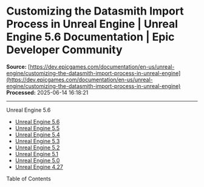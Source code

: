 # Customizing the Datasmith Import Process in Unreal Engine | Unreal Engine 5.6 Documentation | Epic Developer Community

**Source:** [https://dev.epicgames.com/documentation/en-us/unreal-engine/customizing-the-datasmith-import-process-in-unreal-engine](https://dev.epicgames.com/documentation/en-us/unreal-engine/customizing-the-datasmith-import-process-in-unreal-engine)  
**Processed:** 2025-06-14 16:18:21

---

Unreal Engine 5.6

-   [Unreal Engine 5.6](/documentation/en-us/unreal-engine?application_version=5.6)
-   [Unreal Engine 5.5](/documentation/en-us/unreal-engine?application_version=5.5)
-   [Unreal Engine 5.4](/documentation/en-us/unreal-engine?application_version=5.4)
-   [Unreal Engine 5.3](/documentation/en-us/unreal-engine?application_version=5.3)
-   [Unreal Engine 5.2](/documentation/en-us/unreal-engine?application_version=5.2)
-   [Unreal Engine 5.1](/documentation/en-us/unreal-engine?application_version=5.1)
-   [Unreal Engine 5.0](/documentation/en-us/unreal-engine?application_version=5.0)
-   [Unreal Engine 4.27](/documentation/en-us/unreal-engine?application_version=4.27)

Table of Contents